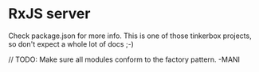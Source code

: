 # RxJS server

Check package.json for more info. This is one of those tinkerbox projects, so don't expect a whole lot of docs ;-)

// TODO: Make sure all modules conform to the factory pattern. -MANI
